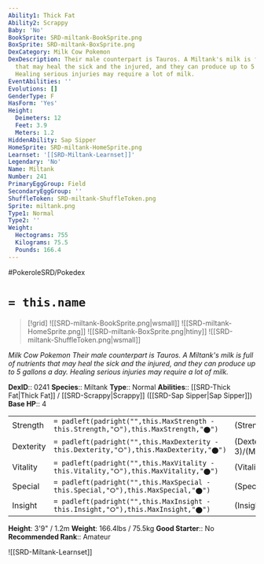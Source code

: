 ```yaml
---
Ability1: Thick Fat
Ability2: Scrappy
Baby: 'No'
BookSprite: SRD-miltank-BookSprite.png
BoxSprite: SRD-miltank-BoxSprite.png
DexCategory: Milk Cow Pokemon
DexDescription: Their male counterpart is Tauros. A Miltank's milk is full of nutrients
  that may heal the sick and the injured, and they can produce up to 5 gallons a day.
  Healing serious injuries may require a lot of milk.
EventAbilities: ''
Evolutions: []
GenderType: F
HasForm: 'Yes'
Height:
  Deimeters: 12
  Feet: 3.9
  Meters: 1.2
HiddenAbility: Sap Sipper
HomeSprite: SRD-miltank-HomeSprite.png
Learnset: '[[SRD-Miltank-Learnset]]'
Legendary: 'No'
Name: Miltank
Number: 241
PrimaryEggGroup: Field
SecondaryEggGroup: ''
ShuffleToken: SRD-miltank-ShuffleToken.png
Sprite: miltank.png
Type1: Normal
Type2: ''
Weight:
  Hectograms: 755
  Kilograms: 75.5
  Pounds: 166.4
---
```


#PokeroleSRD/Pokedex

# `= this.name`

> [!grid]
> ![[SRD-miltank-BookSprite.png|wsmall]]
> ![[SRD-miltank-HomeSprite.png]]
> ![[SRD-miltank-BoxSprite.png|htiny]]
> ![[SRD-miltank-ShuffleToken.png|wsmall]]


*Milk Cow Pokemon*
*Their male counterpart is Tauros. A Miltank's milk is full of nutrients that may heal the sick and the injured, and they can produce up to 5 gallons a day. Healing serious injuries may require a lot of milk.*

**DexID**:: 0241
**Species**:: Miltank
**Type**:: Normal
**Abilities**:: [[SRD-Thick Fat|Thick Fat]] / [[SRD-Scrappy|Scrappy]] ([[SRD-Sap Sipper|Sap Sipper]])
**Base HP**:: 4

|           |                                                                                        |                                          |
| --------- | -------------------------------------------------------------------------------------- | ---------------------------------------- |
| Strength  | `= padleft(padright("",this.MaxStrength - this.Strength,"⭘"),this.MaxStrength,"⬤")`    | (Strength::2)/(MaxStrength::5)   |
| Dexterity | `= padleft(padright("",this.MaxDexterity - this.Dexterity,"⭘"),this.MaxDexterity,"⬤")` | (Dexterity:: 3)/(MaxDexterity::6) |
| Vitality  | `= padleft(padright("",this.MaxVitality - this.Vitality,"⭘"),this.MaxVitality,"⬤")`    | (Vitality::3)/(MaxVitality::6)   |
| Special   | `= padleft(padright("",this.MaxSpecial - this.Special,"⭘"),this.MaxSpecial,"⬤")`       | (Special::1)/(MaxSpecial::3)     |
| Insight   | `= padleft(padright("",this.MaxInsight - this.Insight,"⭘"),this.MaxInsight,"⬤")`       | (Insight::2)/(MaxInsight::5)     |

**Height**: 3'9" / 1.2m
**Weight**: 166.4lbs / 75.5kg
**Good Starter**:: No
**Recommended Rank**:: Amateur

![[SRD-Miltank-Learnset]]